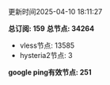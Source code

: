 更新时间2025-04-10 18:11:27

**总订阅: 159**
**总节点: 34264**
- vless节点: 13585
- hysteria2节点: 3

**google ping有效节点: 251**

